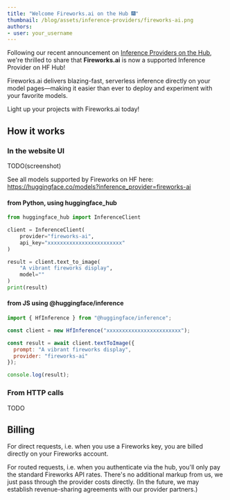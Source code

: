 ```yaml
---
title: "Welcome Fireworks.ai on the Hub 🎆"
thumbnail: /blog/assets/inference-providers/fireworks-ai.png
authors:
- user: your_username
---
```


Following our recent announcement on [Inference Providers on the Hub](https://huggingface.co/blog/inference-providers), we're thrilled to share that **Fireworks.ai** is now a supported Inference Provider on HF Hub!

Fireworks.ai delivers blazing-fast, serverless inference directly on your model pages—making it easier than ever to deploy and experiment with your favorite models.

Light up your projects with Fireworks.ai today!

## How it works

### In the website UI

TODO(screenshot)

See all models supported by Fireworks on HF here: https://huggingface.co/models?inference_provider=fireworks-ai


#### from Python, using huggingface_hub

```python
from huggingface_hub import InferenceClient

client = InferenceClient(
	provider="fireworks-ai",
	api_key="xxxxxxxxxxxxxxxxxxxxxxxx"
)

result = client.text_to_image(
	"A vibrant fireworks display",
	model=""
)
print(result)

```

#### from JS using @huggingface/inference


```js
import { HfInference } from "@huggingface/inference";

const client = new HfInference("xxxxxxxxxxxxxxxxxxxxxxxx");

const result = await client.textToImage({
  prompt: "A vibrant fireworks display",
  provider: "fireworks-ai"
});

console.log(result);
```

### From HTTP calls

TODO

## Billing

For direct requests, i.e. when you use a Fireworks key, you are billed directly on your Fireworks account.

For routed requests, i.e. when you authenticate via the hub, you'll only pay the standard Fireworks API rates. There's no additional markup from us, we just pass through the provider costs directly. (In the future, we may establish revenue-sharing agreements with our provider partners.)
